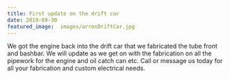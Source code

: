```yaml
---
title: First update on the drift car
date: 2019-09-30
featured_image:  images/arronDriftCar.jpg
---
```


We got the engine back into the drift car that we fabricated the tube front and bashbar. We will update as we get on with the fabrication on all the pipework for the engine and oil catch can etc. Call or message us today for all your fabrication and custom electrical needs.